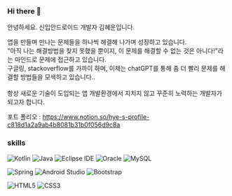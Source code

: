 ### Hi there 👋
안녕하세요.
신입안드로이드 개발자 김혜운입니다.   

앱을 만들며 만나는 문제들을 하나씩 해결해 나가며 성장하고 있습니다.</br>
"아직 나는 해결방법을 찾지 못했을 뿐이지, 이 문제를 해결할 수 없는 것은 아니다!"라는 마인드로 문제에 접근하고 있습니다.</br>
구글링, stackoverflow를 가까이 하며, 이제는 chatGPT를 통해 좀 더 빨리 문제를 해결할 방법들을 모색하고 있습니다..</br> </br>
항상 새로운 기술이 도입되는 앱 개발환경에서 지치지 않고 꾸준히 노력하는 개발자가 되고자 합니다. </br>

포트 폴리오 :  https://www.notion.so/hye-s-profile-c818d1a2a9ab4b8081b31b0f056d9c8a
<!--
**hyewoon/hyewoon** is a ✨ _special_ ✨ repository because its `README.md` (this file) appears on your GitHub profile.

Here are some ideas to get you started:

- 🔭 I’m currently working on ...
- 🌱 I’m currently learning ...
- 👯 I’m looking to collaborate on ...
- 🤔 I’m looking for help with ...
- 💬 Ask me about ...
- 📫 How to reach me: ...
- 😄 Pronouns: ...
- ⚡ Fun fact: ...
-->

### skills
![Kotlin](https://img.shields.io/badge/Kitlin-007396.svg?&style=for-the-badge&logo=Kotlin&logoColor=purple)
![Java](https://img.shields.io/badge/Java-007396.svg?&style=for-the-badge&logo=Java&logoColor=white)
![Eclipse IDE](https://img.shields.io/badge/Eclipse%20IDE-2C2255.svg?&style=for-the-badge&logo=Eclipse%20IDE&logoColor=white)
![Oracle](https://img.shields.io/badge/Oracle-F80000.svg?&style=for-the-badge&logo=Oracle&logoColor=white)
![MySQL](https://img.shields.io/badge/MySQL-4479A1.svg?&style=for-the-badge&logo=MySQL&logoColor=white)



![Spring](https://img.shields.io/badge/Spring-6DB33F.svg?&style=for-the-badge&logo=SpringL&logoColor=white)
![Android Studio](https://img.shields.io/badge/Android%20Studio-3DDC84.svg?&style=for-the-badge&logo=Android%20Studio&logoColor=white)
![Bootstrap](https://img.shields.io/badge/Bootstrap-7952B3.svg?&style=for-the-badge&logo=Bootstrap&logoColor=white)


![HTML5](https://img.shields.io/badge/HTML5-E34F26.svg?&style=for-the-badge&logo=HTML5&logoColor=white)
![CSS3](https://img.shields.io/badge/CSS3-1572B6.svg?&style=for-the-badge&logo=CSS3&logoColor=white)



